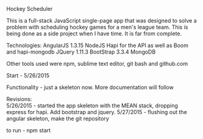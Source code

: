 Hockey Scheduler

This is a full-stack JavaScript single-page app that was designed to solve a problem with scheduling hockey games for a men's league team.  This is being done as a side project when I have time.  It is far from complete.

Technologies:
	AngularJS 1.3.15
	NodeJS
	Hapi for the API as well as Boom and hapi-mongodb
	JQuery 1.11.3
	BootStrap 3.3.4
	MongoDB

Other tools used were npm, sublime text editor, git bash and github.com

Start - 5/26/2015

Functionality - just a skeleton now.  More documentation will follow

Revisions:  
5/26/2015 - started the app skeleton with the MEAN stack, dropping express for hapi.  Add bootstrap and jquery.
5/27/2015 - flushing out the angular skeleton, make the git repository

to run - npm start